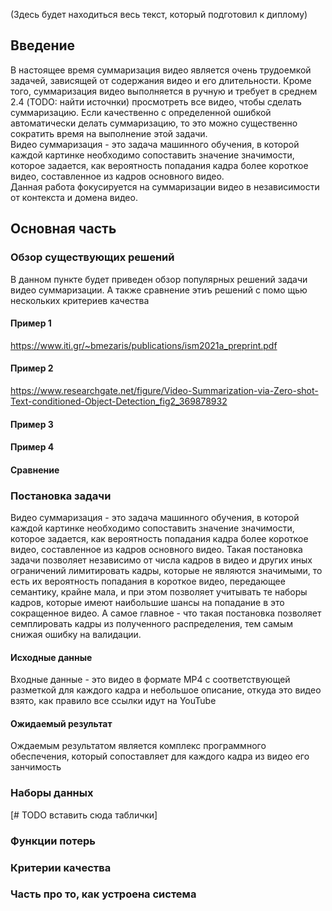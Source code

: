 (Здесь будет находиться весь текст, который подготовил к диплому)

## Введение 
В настоящее время суммаризация видео является очень трудоемкой задачей, зависящей от содержания видео и его
длительности. Кроме того, суммаризация видео выполняется в ручную и требует в среднем 2.4 (TODO: найти источнки)
просмотреть все видео, чтобы сделать суммаризацию. Если качественно с определенной ошибкой автоматически
делать суммаризацию, то это можно существенно сократить время на выполнение этой задачи.\
Видео суммаризация - это задача машинного обучения, в которой каждой картинке необходимо сопоставить значение значимости,
которое задается, как вероятность попадания кадра более короткое видео, составленное из кадров основного видео. \
Данная работа фокусируется на суммаризации видео в независимости от контекста и домена видео.

## Основная часть
### Обзор существующих решений
В данном пункте будет приведен обзор популярных решений задачи видео суммаризации. А также сравнение этиъ решений с помо
щью нескольких критериев качества

#### Пример 1
https://www.iti.gr/~bmezaris/publications/ism2021a_preprint.pdf
#### Пример 2
https://www.researchgate.net/figure/Video-Summarization-via-Zero-shot-Text-conditioned-Object-Detection_fig2_369878932
#### Пример 3

#### Пример 4

#### Сравнение

### Постановка задачи
Видео суммаризация - это задача машинного обучения, в которой каждой картинке необходимо сопоставить значение значимости,
которое задается, как вероятность попадания кадра более короткое видео, составленное из кадров основного видео. Такая 
постановка задачи позволяет независимо от числа кадров в видео и других иных ограничений лимитировать кадры, которые не 
являются значимыми, то есть их вероятность попадания в короткое видео, передающее семантику, крайне мала, и при этом 
позволяет учитывать те наборы кадров, которые имеют наибольшие шансы на попадание в это сокращенное видео. А самое главное - 
что такая постановка позволяет семплировать кадры из полученного распределения, тем самым снижая ошибку на валидации.

#### Исходные данные
Входные данные - это видео в формате MP4 с соответствующей разметкой для каждого кадра и небольшое описание,
откуда это видео взято, как правило все ссылки идут на YouTube

#### Ожидаемый результат
Ождаемым результатом является комплекс программного обеспечения, который сопоставляет для каждого кадра из видео
его занчимость

### Наборы данных
[# TODO вставить сюда таблички]

### Функции потерь

### Критерии качества

### Часть про то, как устроена система

